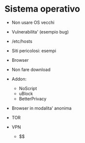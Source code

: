 # Sistema operativo #

* Non usare OS vecchi

* Vulnerabilita' (esempio bug)

* /etc/hosts

* Siti pericolosi: esempi

* Browser

* Non fare download

* Addon:
  * NoScript
  * uBlock
  * BetterPrivacy
* Browser in modalita' anonima
* TOR
* VPN
  * $$
